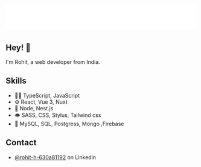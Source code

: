 <h1 align="center">
  <img src="https://raw.githubusercontent.com/b805rohit/b805rohit/master/name.svg" alt="Rohit Haldar" />
</h1>

## Hey! 👋
I'm Rohit, a web developer from India.

## Skills
- 👨‍💻 TypeScript, JavaScript
- ⚙️ React, Vue 3, Nuxt
- 🎒 Node, Nest.js
- 👁️ SASS, CSS, Stylus, Tailwind css
- 💽 MySQL, SQL, Postgress, Mongo ,Firebase

## Contact
- [@rohit-h-630a81192](https://www.linkedin.com/in/rohit-h-630a81192/) on Linkedin
